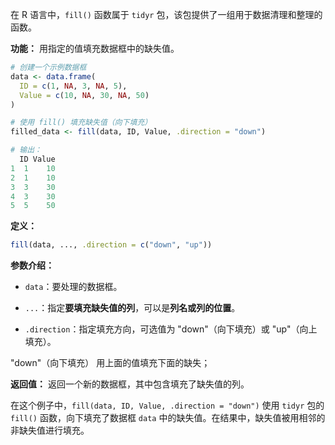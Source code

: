 在 R 语言中，`fill()` 函数属于 `tidyr` 包，该包提供了一组用于数据清理和整理的函数。

**功能：** 用指定的值填充数据框中的缺失值。

```R
# 创建一个示例数据框
data <- data.frame(
  ID = c(1, NA, 3, NA, 5),
  Value = c(10, NA, 30, NA, 50)
)

# 使用 fill() 填充缺失值（向下填充）
filled_data <- fill(data, ID, Value, .direction = "down")

# 输出：
  ID Value
1  1    10
2  1    10
3  3    30
4  3    30
5  5    50
```


**定义：**
```R
fill(data, ..., .direction = c("down", "up"))
```

**参数介绍：**
- `data`：要处理的数据框。

- `...`：指定**要填充缺失值的列**，可以是**列名或列的位置**。

- `.direction`：指定填充方向，可选值为 "down"（向下填充）或 "up"（向上填充）。

"down"（向下填充） 用上面的值填充下面的缺失；


**返回值：**
返回一个新的数据框，其中包含填充了缺失值的列。


在这个例子中，`fill(data, ID, Value, .direction = "down")` 使用 `tidyr` 包的 `fill()` 函数，向下填充了数据框 `data` 中的缺失值。在结果中，缺失值被用相邻的非缺失值进行填充。